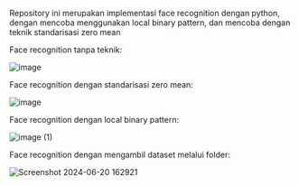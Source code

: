 Repository ini merupakan implementasi face recognition dengan python, dengan mencoba menggunakan local binary pattern, dan mencoba dengan teknik standarisasi zero mean

Face recognition tanpa teknik:

![image](https://github.com/reyimanuel/face_recognition/assets/110801278/6ea2c93c-d47d-4968-9e33-53879c2b8f62)

Face recognition dengan standarisasi zero mean:

![image](https://github.com/reyimanuel/face_recognition/assets/110801278/a9bc568b-d3da-4770-b176-8907368568ac)

Face recognition dengan local binary pattern:

![image (1)](https://github.com/reyimanuel/face_recognition/assets/110801278/b574f97a-be53-4833-8a5b-23d6e79dcb21)

Face recognition dengan mengambil dataset melalui folder:

![Screenshot 2024-06-20 162921](https://github.com/reyimanuel/face_recognition/assets/110801278/2c33e8f9-691b-4d18-a5a9-9a2f42d10a02)
